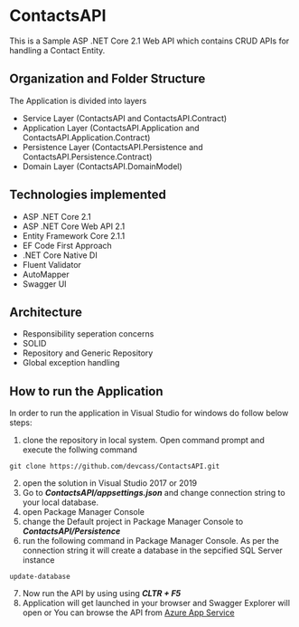 # ContactsAPI
This is a Sample ASP .NET Core 2.1 Web API which contains CRUD APIs for handling a Contact Entity.

## Organization and Folder Structure

The Application is divided into layers
* Service Layer (ContactsAPI and ContactsAPI.Contract)
* Application Layer (ContactsAPI.Application and ContactsAPI.Application.Contract)
* Persistence Layer (ContactsAPI.Persistence and ContactsAPI.Persistence.Contract)
* Domain Layer (ContactsAPI.DomainModel)

## Technologies implemented

* ASP .NET Core 2.1
* ASP .NET Core Web API 2.1
* Entity Framework Core 2.1.1
* EF Code First Approach
* .NET Core Native DI
* Fluent Validator
* AutoMapper
* Swagger UI

## Architecture

* Responsibility seperation concerns
* SOLID
* Repository and Generic Repository
* Global exception handling


## How to run the Application

In order to run the application in Visual Studio for windows do follow below steps: 
1. clone the repository in local system. Open command prompt and execute the follwing command
```
git clone https://github.com/devcass/ContactsAPI.git
```
2. open the solution in Visual Studio 2017 or 2019
3. Go to *__ContactsAPI/appsettings.json__* and change connection string to your local database.
4. open Package Manager Console
5. change the Default project in Package Manager Console to *__ContactsAPI/Persistence__*
6. run the following command in Package Manager Console. As per the connection string it will create a database in the sepcified SQL Server instance
```
update-database
```
7. Now run the API by using using *__CLTR + F5__*
8. Application will get launched in your browser and Swagger Explorer will open or You can browse the API from [Azure App Service](http://contactsapi.azurewebsites.net/)



